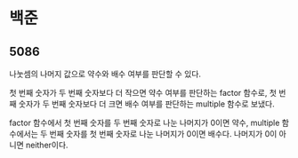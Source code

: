 # 백준

## 5086

나눗셈의 나머지 값으로 약수와 배수 여부를 판단할 수 있다.

첫 번째 숫자가 두 번째 숫자보다 더 작으면 약수 여부를 판단하는 factor 함수로, 첫 번째 숫자가 두 번째 숫자보다 더 크면 배수 여부를 판단하는 multiple 함수로 보냈다.

factor 함수에서 첫 번째 숫자를 두 번째 숫자로 나눈 나머지가 0이면 약수, multiple 함수에서는 두 번째 숫자를 첫 번째 숫자로 나눈 나머지가 0이면 배수다. 나머지가 0이 아니면 neither이다.

